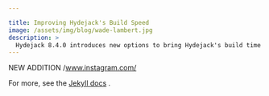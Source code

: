 ```yaml
---

title: Improving Hydejack's Build Speed
image: /assets/img/blog/wade-lambert.jpg
description: >
  Hydejack 8.4.0 introduces new options to bring Hydejack's build time in line with other Jekyll themes. 
---
```


NEW ADDITION /www.instagram.com/




For more, see the [Jekyll docs](https://jekyllrb.com/docs/configuration/#build-command-options) .
